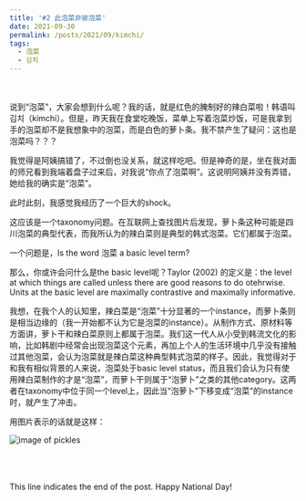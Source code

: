 ```yaml
---
title: '#2 此泡菜非彼泡菜'
date: 2021-09-30
permalink: /posts/2021/09/kimchi/
tags:
  - 泡菜
  - 김치
---
```


<br>
<br>
说到“泡菜”，大家会想到什么呢？我的话，就是红色的腌制好的辣白菜啦！韩语叫김치（kimchi）。但是，昨天我在食堂吃晚饭，菜单上写着泡菜炒饭，可是我拿到手的泡菜却不是我想象中的泡菜，而是白色的萝卜条。我不禁产生了疑问：这也是泡菜吗？？？

我觉得是阿姨搞错了，不过倒也没关系，就这样吃吧。但是神奇的是，坐在我对面的师兄看到我端着盘子过来后，对我说“你点了泡菜啊”。这说明阿姨并没有弄错，她给我的确实是”泡菜”。

此时此刻，我感觉我经历了一个巨大的shock。

这应该是一个taxonomy问题。在互联网上查找图片后发现，萝卜条这种可能是四川泡菜的典型代表，而我所认为的辣白菜则是典型的韩式泡菜。它们都属于泡菜。

一个问题是，Is the word 泡菜 a basic level term?

那么，你或许会问什么是the basic level呢？Taylor (2002) 的定义是：the level at which things are called unless there are good reasons to do otehrwise. Units at the basic level are maximally contrastive and maximally informative.

我想，在我个人的认知里，辣白菜是“泡菜”十分显著的一个instance，而萝卜条则是相当边缘的（我一开始都不认为它是泡菜的instance）。从制作方式、原材料等方面讲，萝卜干和辣白菜原则上都属于泡菜。我们这一代人从小受到韩流文化的影响，比如韩剧中经常会出现泡菜这个元素，再加上个人的生活环境中几乎没有接触过其他泡菜，会认为泡菜就是辣白菜这种典型韩式泡菜的样子。因此，我觉得对于和我有相似背景的人来说，泡菜处于basic level status，而且我们会认为只有使用辣白菜制作的才是“泡菜”，而萝卜干则属于“泡萝卜”之类的其他category。这两者在taxonomy中位于同一个level上，因此当“泡萝卜”下移变成“泡菜”的instance时，就产生了冲击。

用图片表示的话就是这样：

![image of pickles](https://hongjie-fu.github.io/files/posts/pickles.png)


<br><br><br>
This line indicates the end of the post. Happy National Day! 
